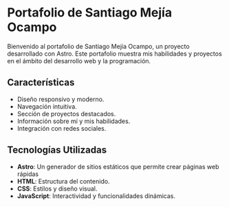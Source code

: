 # Portafolio de Santiago Mejía Ocampo
Bienvenido al portafolio de Santiago Mejía Ocampo, un proyecto desarrollado con Astro. Este portafolio muestra mis habilidades y proyectos en el ámbito del desarrollo web y la programación.
## Características
- Diseño responsivo y moderno.
- Navegación intuitiva.
- Sección de proyectos destacados.
- Información sobre mí y mis habilidades.
- Integración con redes sociales.
## Tecnologías Utilizadas
- **Astro**: Un generador de sitios estáticos que permite crear páginas web rápidas
- **HTML**: Estructura del contenido.
- **CSS**: Estilos y diseño visual.
- **JavaScript**: Interactividad y funcionalidades dinámicas.